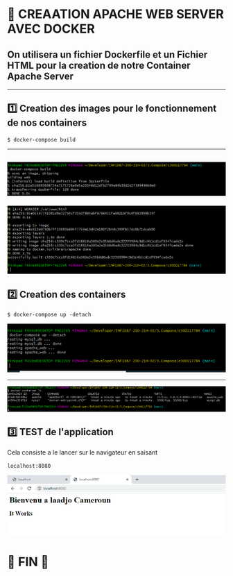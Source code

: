 # :rainbow: CREAATION APACHE WEB SERVER AVEC DOCKER

## On utilisera un fichier Dockerfile et un Fichier HTML pour la creation de notre Container Apache Server 

---------------------------
## :one: Creation des images pour le fonctionnement de nos containers 
```
$ docker-compose build
```
---
![image](d111.PNG)
---
![image](d11.PNG)

## :two: Creation des containers 

```
$ docker-compose up -detach
```
![image](d22.PNG)

---
![image](d33.PNG)


## :three: TEST de l'application 

Cela consiste a le lancer sur le navigateur en saisant 

```
localhost:8080 
```
![image](d44.PNG)

# :rainbow:                      FIN                :rainbow:
